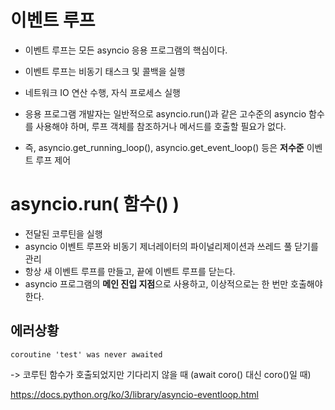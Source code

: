 # 이벤트 루프

- 이벤트 루프는 모든 asyncio 응용 프로그램의 핵심이다.
- 이벤트 루프는 비동기 태스크 및 콜백을 실행
- 네트워크 IO 연산 수행, 자식 프로세스 실행
- 응용 프로그램 개발자는 일반적으로 asyncio.run()과 같은 고수준의 asyncio 함수를 사용해야 하며, 루프 객체를 참조하거나 메서드를 호출할 필요가 없다. 

- 즉, asyncio.get_running_loop(), asyncio.get_event_loop() 등은 **저수준** 이벤트 루프 제어



# asyncio.run( 함수() )

- 전달된 코루틴을 실행
- asyncio 이벤트 루프와 비동기 제너레이터의 파이널리제이션과 쓰레드 풀 닫기를 관리
- 항상 새 이벤트 루프를 만들고, 끝에 이벤트 루프를 닫는다.
- asyncio 프로그램의 **메인 진입 지점**으로 사용하고, 이상적으로는 한 번만 호출해야 한다.


## 에러상황 
```
coroutine 'test' was never awaited 
```
-> 코루틴 함수가 호출되었지만 기다리지 않을 때 (await coro() 대신 coro()일 때)


https://docs.python.org/ko/3/library/asyncio-eventloop.html
